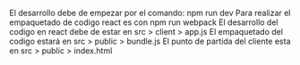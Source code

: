 El desarrollo debe de empezar por el comando: npm run dev
Para realizar el empaquetado de codigo react es con npm run webpack
El desarrollo del codigo en react debe de estar en src > client > app.js
El empaquetado del codigo estará en src > public > bundle.js
El punto de partida del cliente esta en src > public > index.html